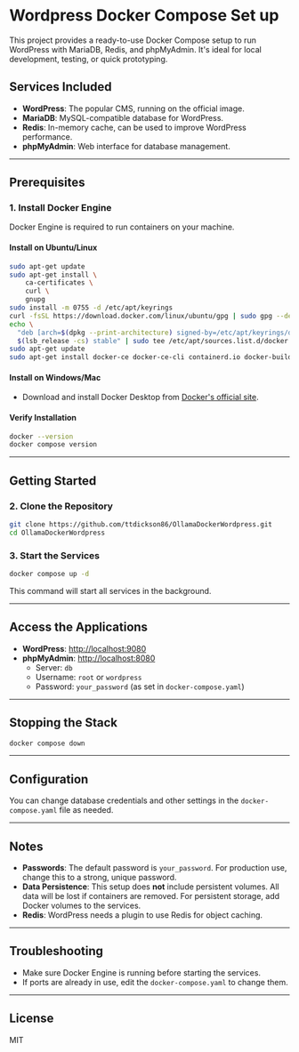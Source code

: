 # Wordpress Docker Compose Set up

This project provides a ready-to-use Docker Compose setup to run WordPress with MariaDB, Redis, and phpMyAdmin. It's ideal for local development, testing, or quick prototyping.

## Services Included

- **WordPress**: The popular CMS, running on the official image.
- **MariaDB**: MySQL-compatible database for WordPress.
- **Redis**: In-memory cache, can be used to improve WordPress performance.
- **phpMyAdmin**: Web interface for database management.

---

## Prerequisites

### 1. Install Docker Engine

Docker Engine is required to run containers on your machine.

#### **Install on Ubuntu/Linux**

```bash
sudo apt-get update
sudo apt-get install \
    ca-certificates \
    curl \
    gnupg
sudo install -m 0755 -d /etc/apt/keyrings
curl -fsSL https://download.docker.com/linux/ubuntu/gpg | sudo gpg --dearmor -o /etc/apt/keyrings/docker.gpg
echo \
  "deb [arch=$(dpkg --print-architecture) signed-by=/etc/apt/keyrings/docker.gpg] https://download.docker.com/linux/ubuntu \
  $(lsb_release -cs) stable" | sudo tee /etc/apt/sources.list.d/docker.list > /dev/null
sudo apt-get update
sudo apt-get install docker-ce docker-ce-cli containerd.io docker-buildx-plugin docker-compose-plugin
```

#### **Install on Windows/Mac**

- Download and install Docker Desktop from [Docker's official site](https://www.docker.com/products/docker-desktop/).

#### **Verify Installation**

```bash
docker --version
docker compose version
```

---

## Getting Started

### 2. Clone the Repository

```bash
git clone https://github.com/ttdickson86/OllamaDockerWordpress.git
cd OllamaDockerWordpress
```

### 3. Start the Services

```bash
docker compose up -d
```

This command will start all services in the background.

---

## Access the Applications

- **WordPress**: [http://localhost:9080](http://localhost:9080)
- **phpMyAdmin**: [http://localhost:8080](http://localhost:8080)
  - Server: `db`
  - Username: `root` or `wordpress`
  - Password: `your_password` (as set in `docker-compose.yaml`)

---

## Stopping the Stack

```bash
docker compose down
```

---

## Configuration

You can change database credentials and other settings in the `docker-compose.yaml` file as needed.

---

## Notes

- **Passwords**: The default password is `your_password`. For production use, change this to a strong, unique password.
- **Data Persistence**: This setup does **not** include persistent volumes. All data will be lost if containers are removed. For persistent storage, add Docker volumes to the services.
- **Redis**: WordPress needs a plugin to use Redis for object caching.

---

## Troubleshooting

- Make sure Docker Engine is running before starting the services.
- If ports are already in use, edit the `docker-compose.yaml` to change them.

---

## License

MIT
